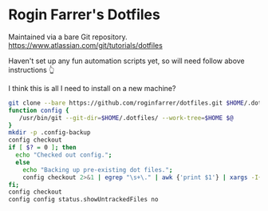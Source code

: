 # Rogin Farrer's Dotfiles

Maintained via a bare Git repository. https://www.atlassian.com/git/tutorials/dotfiles

Haven't set up any fun automation scripts yet, so will need follow above instructions 👆

I think this is all I need to install on a new machine?

```sh
git clone --bare https://github.com/roginfarrer/dotfiles.git $HOME/.dotfiles
function config {
   /usr/bin/git --git-dir=$HOME/.dotfiles/ --work-tree=$HOME $@
}
mkdir -p .config-backup
config checkout
if [ $? = 0 ]; then
  echo "Checked out config.";
  else
    echo "Backing up pre-existing dot files.";
    config checkout 2>&1 | egrep "\s+\." | awk {'print $1'} | xargs -I{} mv {} .config-backup/{}
fi;
config checkout
config config status.showUntrackedFiles no
```
